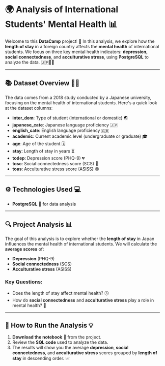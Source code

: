 # 🌍 **Analysis of International Students' Mental Health** 📊

Welcome to this **DataCamp** project! 🎉 In this analysis, we explore how the **length of stay** in a foreign country affects the **mental health** of international students. We focus on three key mental health indicators: **depression**, **social connectedness**, and **acculturative stress**, using **PostgreSQL** to analyze the data. 🇯🇵👨‍🎓

---

## 📚 **Dataset Overview** 🧑‍💼

The data comes from a 2018 study conducted by a Japanese university, focusing on the mental health of international students. Here's a quick look at the dataset columns:

- **inter_dom**: Type of student (international or domestic) 🌏
- **japanese_cate**: Japanese language proficiency 🇯🇵
- **english_cate**: English language proficiency 🇬🇧
- **academic**: Current academic level (undergraduate or graduate) 🎓
- **age**: Age of the student 🗓️
- **stay**: Length of stay in years ⏳
- **todep**: Depression score (PHQ-9) 💔
- **tosc**: Social connectedness score (SCS) 🤝
- **toas**: Acculturative stress score (ASISS) 😰

---

## ⚙️ **Technologies Used** 💻

- **PostgreSQL** 🐘 for data analysis

---

## 🔍 **Project Analysis** 📊

The goal of this analysis is to explore whether the **length of stay** in Japan influences the mental health of international students. We will calculate the **average scores** of:
- **Depression** (PHQ-9)
- **Social connectedness** (SCS)
- **Acculturative stress** (ASISS)

### Key Questions:
- Does the length of stay affect mental health? 🕒
- How do **social connectedness** and **acculturative stress** play a role in mental health? 💭

---

## 🚀 **How to Run the Analysis** 💡

1. **Download the notebook** 📝 from the project.
2. Review the **SQL code** used to analyze the data.
3. The results will show you the average **depression**, **social connectedness**, and **acculturative stress** scores grouped by **length of stay** in descending order. 📈

